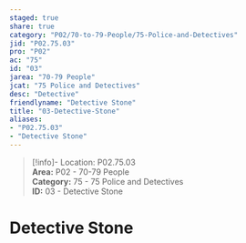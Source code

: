 ```yaml
---  
staged: true  
share: true  
category: "P02/70-to-79-People/75-Police-and-Detectives"  
jid: "P02.75.03"  
pro: "P02"  
ac: "75"  
id: "03"  
jarea: "70-79 People"  
jcat: "75 Police and Detectives"  
desc: "Detective"  
friendlyname: "Detective Stone"  
title: "03-Detective-Stone"  
aliases:   
- "P02.75.03"  
- "Detective Stone"  
---  
```

>[!info]- Location: P02.75.03  
>**Area:** P02 - 70-79 People  
>**Category:** 75 - 75 Police and Detectives  
>**ID:** 03 - Detective Stone  
  
# Detective Stone  
